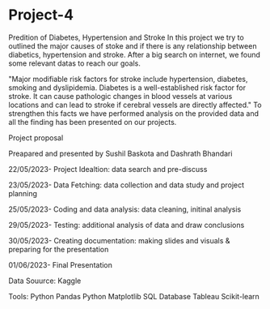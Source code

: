 # Project-4 

Predition of Diabetes, Hypertension and Stroke 
In this project we try to outlined the major causes of stoke and if there is any relationship between diabetics, hypertension and stroke. After a big search on internet, we found some relevant datas to reach our goals.

"Major modifiable risk factors for stroke include hypertension, diabetes, smoking and dyslipidemia. Diabetes is a well-established risk factor for stroke. It can cause pathologic changes in blood vessels at various locations and can lead to stroke if cerebral vessels are directly affected." To strengthen this facts we have performed analysis on the provided data and all the finding has been presented on our projects.


Project proposal 

Preapared and presented by Sushil Baskota and Dashrath Bhandari


22/05/2023- Project Idealtion: data search and pre-discuss

23/05/2023- Data Fetching: data collection and data study and project planning


25/05/2023- Coding and data analysis: data cleaning, initinal analysis


29/05/2023- Testing: additional analysis of data and draw conclusions 

30/05/2023- Creating documentation: making slides and visuals & preparing for the presentation 

01/06/2023- Final Presentation 


Data Souurce: Kaggle

Tools: Python Pandas
       Python Matplotlib
       SQL Database
       Tableau
       Scikit-learn
       




